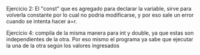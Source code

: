Ejercicio 2: El "const" que es agregado para declarar la variable, sirve para volverla constante por lo cual no podria modificarse, y por eso sale un error cuando se intenta hacer a=r.

Ejercicio 4: compila de la misma manera para int y double, ya que estas son independientes de la otra. Por eso mismo el programa ya sabe que ejecutar la una de la otra según los valores ingresados



